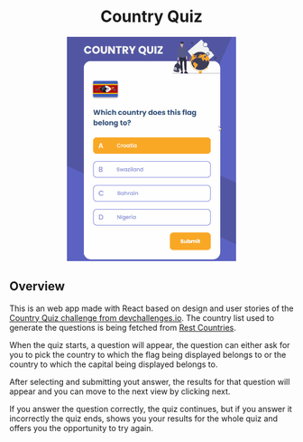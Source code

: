 <h1 align="center">Country Quiz</h1>
<div align="center">
  <img width="300" src="country-quiz-presentation.gif" />
</div>

## Overview

This is an web app made with React based on design and user stories of the [Country Quiz challenge from devchallenges.io](https://devchallenges.io/challenges/Bu3G2irnaXmfwQ8sZkw8). The country list used to generate the questions is being fetched from [Rest Countries](https://restcountries.eu/).

When the quiz starts, a question will appear, the question can either ask for you to pick the country to which the flag being displayed belongs to or the country to which the capital being displayed belongs to.

After selecting and submitting yout answer, the results for that question will appear and you can move to the next view by clicking next.

If you answer the question correctly, the quiz continues, but if you answer it incorrectly the quiz ends, shows you your results for the whole quiz and offers you the opportunity to try again.
